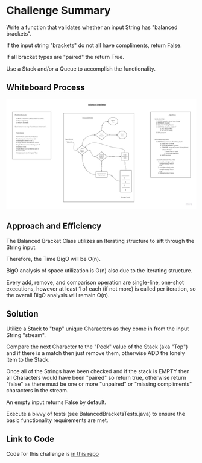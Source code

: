 # Challenge Summary

Write a function that validates whether an input String has "balanced brackets".

If the input string "brackets" do not all have compliments, return False.

If all bracket types are "paired" the return True.

Use a Stack and/or a Queue to accomplish the functionality.

## Whiteboard Process

![Balanced Brackets Whiteboard Process](balanced-brackets-design.jpg)

## Approach and Efficiency

The Balanced Bracket Class utilizes an Iterating structure to sift through the String input.

Therefore, the Time BigO will be O(n).

BigO analysis of space utilization is O(n) also due to the Iterating structure.

Every add, remove, and comparison operation are single-line, one-shot executions, however at least 1 of each (if not more) is called per iteration, so the overall BigO analysis will remain O(n).

## Solution

Utilize a Stack to "trap" unique Characters as they come in from the input String "stream".

Compare the next Character to the "Peek" value of the Stack (aka "Top") and if there is a match then just remove them, otherwise ADD the lonely item to the Stack.

Once all of the Strings have been checked and if the stack is EMPTY then all Characters would have been "paired" so return true, otherwise return "false" as there must be one or more "unpaired" or "missing compliments" characters in the stream.

An empty input returns False by default.

Execute a bivvy of tests (see BalancedBracketsTests.java) to ensure the basic functionality requirements are met.

## Link to Code

Code for this challenge is [in this repo](../../datastructures/lib/src/main/java/stack/and/queue/BalancedBrackets.java)
